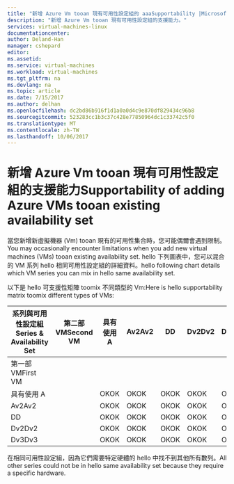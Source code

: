 ```yaml
---
title: "新增 Azure Vm tooan 現有可用性設定組的 aaaSupportability |Microsoft 文件"
description: "新增 Azure Vm tooan 現有可用性設定組的支援能力。"
services: virtual-machines-linux
documentationcenter: 
author: Deland-Han
manager: cshepard
editor: 
ms.assetid: 
ms.service: virtual-machines
ms.workload: virtual-machines
ms.tgt_pltfrm: na
ms.devlang: na
ms.topic: article
ms.date: 7/15/2017
ms.author: delhan
ms.openlocfilehash: dc2bd86b916f1d1a0a0d4c9e870df829434c96b8
ms.sourcegitcommit: 523283cc1b3c37c428e77850964dc1c33742c5f0
ms.translationtype: MT
ms.contentlocale: zh-TW
ms.lasthandoff: 10/06/2017
---
```

# <a name="supportability-of-adding-azure-vms-tooan-existing-availability-set"></a><span data-ttu-id="e7167-103">新增 Azure Vm tooan 現有可用性設定組的支援能力</span><span class="sxs-lookup"><span data-stu-id="e7167-103">Supportability of adding Azure VMs tooan existing availability set</span></span>

<span data-ttu-id="e7167-104">當您新增新虛擬機器 (Vm) tooan 現有的可用性集合時，您可能偶爾會遇到限制。</span><span class="sxs-lookup"><span data-stu-id="e7167-104">You may occasionally encounter limitations when you add new virtual machines (VMs) tooan existing availability set.</span></span> <span data-ttu-id="e7167-105">hello 下列圖表中，您可以混合的 VM 系列 hello 相同可用性設定組的詳細資料。</span><span class="sxs-lookup"><span data-stu-id="e7167-105">hello following chart details which VM series you can mix in hello same availability set.</span></span>

<span data-ttu-id="e7167-106">以下是 hello 可支援性矩陣 toomix 不同類型的 Vm:</span><span class="sxs-lookup"><span data-stu-id="e7167-106">Here is hello supportability matrix toomix different types of VMs:</span></span>

<span data-ttu-id="e7167-107">系列與可用性設定組</span><span class="sxs-lookup"><span data-stu-id="e7167-107">Series & Availability Set</span></span>|<span data-ttu-id="e7167-108">第二部 VM</span><span class="sxs-lookup"><span data-stu-id="e7167-108">Second VM</span></span>|<span data-ttu-id="e7167-109">具有使用 </span><span class="sxs-lookup"><span data-stu-id="e7167-109">A</span></span>|<span data-ttu-id="e7167-110">Av2</span><span class="sxs-lookup"><span data-stu-id="e7167-110">Av2</span></span>|<span data-ttu-id="e7167-111">D</span><span class="sxs-lookup"><span data-stu-id="e7167-111">D</span></span>|<span data-ttu-id="e7167-112">Dv2</span><span class="sxs-lookup"><span data-stu-id="e7167-112">Dv2</span></span>|<span data-ttu-id="e7167-113">Dv3</span><span class="sxs-lookup"><span data-stu-id="e7167-113">Dv3</span></span>|
|---|---|---|---|---|---|---|
|<span data-ttu-id="e7167-114">第一部 VM</span><span class="sxs-lookup"><span data-stu-id="e7167-114">First VM</span></span>|||||||
|<span data-ttu-id="e7167-115">具有使用 </span><span class="sxs-lookup"><span data-stu-id="e7167-115">A</span></span>||<span data-ttu-id="e7167-116">OK</span><span class="sxs-lookup"><span data-stu-id="e7167-116">OK</span></span>|<span data-ttu-id="e7167-117">OK</span><span class="sxs-lookup"><span data-stu-id="e7167-117">OK</span></span>|<span data-ttu-id="e7167-118">OK</span><span class="sxs-lookup"><span data-stu-id="e7167-118">OK</span></span>|<span data-ttu-id="e7167-119">OK</span><span class="sxs-lookup"><span data-stu-id="e7167-119">OK</span></span>|<span data-ttu-id="e7167-120">OK</span><span class="sxs-lookup"><span data-stu-id="e7167-120">OK</span></span>|
|<span data-ttu-id="e7167-121">Av2</span><span class="sxs-lookup"><span data-stu-id="e7167-121">Av2</span></span>||<span data-ttu-id="e7167-122">OK</span><span class="sxs-lookup"><span data-stu-id="e7167-122">OK</span></span>|<span data-ttu-id="e7167-123">OK</span><span class="sxs-lookup"><span data-stu-id="e7167-123">OK</span></span>|<span data-ttu-id="e7167-124">OK</span><span class="sxs-lookup"><span data-stu-id="e7167-124">OK</span></span>|<span data-ttu-id="e7167-125">OK</span><span class="sxs-lookup"><span data-stu-id="e7167-125">OK</span></span>|<span data-ttu-id="e7167-126">OK</span><span class="sxs-lookup"><span data-stu-id="e7167-126">OK</span></span>|
|<span data-ttu-id="e7167-127">D</span><span class="sxs-lookup"><span data-stu-id="e7167-127">D</span></span>||<span data-ttu-id="e7167-128">OK</span><span class="sxs-lookup"><span data-stu-id="e7167-128">OK</span></span>|<span data-ttu-id="e7167-129">OK</span><span class="sxs-lookup"><span data-stu-id="e7167-129">OK</span></span>|<span data-ttu-id="e7167-130">OK</span><span class="sxs-lookup"><span data-stu-id="e7167-130">OK</span></span>|<span data-ttu-id="e7167-131">OK</span><span class="sxs-lookup"><span data-stu-id="e7167-131">OK</span></span>|<span data-ttu-id="e7167-132">OK</span><span class="sxs-lookup"><span data-stu-id="e7167-132">OK</span></span>|
|<span data-ttu-id="e7167-133">Dv2</span><span class="sxs-lookup"><span data-stu-id="e7167-133">Dv2</span></span>||<span data-ttu-id="e7167-134">OK</span><span class="sxs-lookup"><span data-stu-id="e7167-134">OK</span></span>|<span data-ttu-id="e7167-135">OK</span><span class="sxs-lookup"><span data-stu-id="e7167-135">OK</span></span>|<span data-ttu-id="e7167-136">OK</span><span class="sxs-lookup"><span data-stu-id="e7167-136">OK</span></span>|<span data-ttu-id="e7167-137">OK</span><span class="sxs-lookup"><span data-stu-id="e7167-137">OK</span></span>|<span data-ttu-id="e7167-138">OK</span><span class="sxs-lookup"><span data-stu-id="e7167-138">OK</span></span>|
|<span data-ttu-id="e7167-139">Dv3</span><span class="sxs-lookup"><span data-stu-id="e7167-139">Dv3</span></span>||<span data-ttu-id="e7167-140">OK</span><span class="sxs-lookup"><span data-stu-id="e7167-140">OK</span></span>|<span data-ttu-id="e7167-141">OK</span><span class="sxs-lookup"><span data-stu-id="e7167-141">OK</span></span>|<span data-ttu-id="e7167-142">OK</span><span class="sxs-lookup"><span data-stu-id="e7167-142">OK</span></span>|<span data-ttu-id="e7167-143">OK</span><span class="sxs-lookup"><span data-stu-id="e7167-143">OK</span></span>|<span data-ttu-id="e7167-144">OK</span><span class="sxs-lookup"><span data-stu-id="e7167-144">OK</span></span>|

<span data-ttu-id="e7167-145">在相同可用性設定組，因為它們需要特定硬體的 hello 中找不到其他所有數列。</span><span class="sxs-lookup"><span data-stu-id="e7167-145">All other series could not be in hello same availability set because they require a specific hardware.</span></span>

